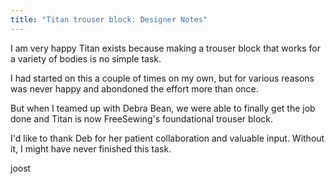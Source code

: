 ```yaml
---
title: "Titan trouser block: Designer Notes"
---
```


I am very happy Titan exists because making a trouser block that works for a
variety of bodies is no simple task.

I had started on this a couple of times on my own, but for various reasons was
never happy and abondoned the effort more than once.

But when I teamed up with Debra Bean, we were able to finally get the job done
and Titan is now FreeSewing's foundational trouser block.

I'd like to thank Deb for her patient collaboration and valuable input.
Without it, I might have never finished this task.

joost
